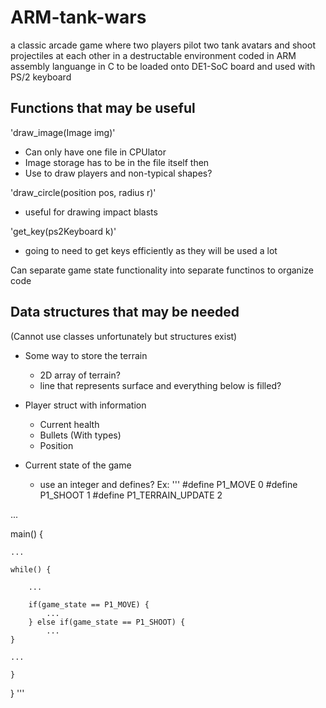 # ARM-tank-wars

a classic arcade game where two players pilot two tank avatars and shoot projectiles at each other in a destructable environment
coded in ARM assembly languange in C
to be loaded onto DE1-SoC board and used with PS/2 keyboard

## Functions that may be useful


'draw_image(Image img)'
- Can only have one file in CPUlator
- Image storage has to be in the file itself then
- Use to draw players and non-typical shapes?

'draw_circle(position pos, radius r)'
- useful for drawing impact blasts

'get_key(ps2Keyboard k)'
- going to need to get keys efficiently as they will be used a lot

Can separate game state functionality into separate functinos to organize code


## Data structures that may be needed
(Cannot use classes unfortunately but structures exist)

- Some way to store the terrain
  - 2D array of terrain?
  - line that represents surface and everything below is filled?

- Player struct with information
  - Current health
  - Bullets (With types)
  - Position

- Current state of the game
  - use an integer and defines? Ex:
'''
#define P1_MOVE 0
#define P1_SHOOT 1
#define P1_TERRAIN_UPDATE 2

...

main() {
    
    ...

    while() {

        ...

        if(game_state == P1_MOVE) {
            ...
        } else if(game_state == P1_SHOOT) {
            ...
	}

	...

    }
}
'''

